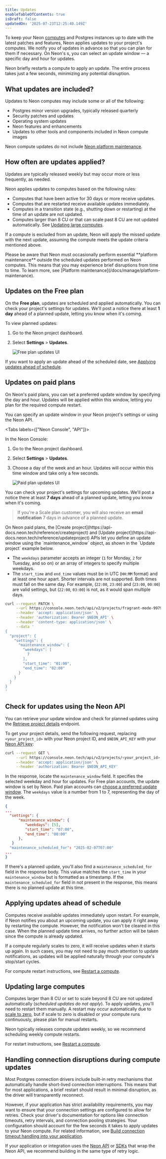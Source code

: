 ```yaml
---
title: Updates
enableTableOfContents: true
isDraft: false
updatedOn: '2025-07-23T12:25:40.149Z'
---
```


To keep your Neon [computes](/docs/reference/glossary#compute) and Postgres instances up to date with the latest patches and features, Neon applies updates to your project's computes. We notify you of updates in advance so that you can plan for them if necessary. On Neon's s, you can select an update window — a specific day and hour for updates.

Neon briefly restarts a compute to apply an update. The entire process takes just a few seconds, minimizing any potential disruption.

## What updates are included?

Updates to Neon computes may include some or all of the following:

- Postgres minor version upgrades, typically released quarterly
- Security patches and updates
- Operating system updates
- Neon features and enhancements
- Updates to other tools and components included in Neon compute images

Neon compute updates do not include [Neon platform maintenance](/docs/manage/platform-maintenance).

## How often are updates applied?

Updates are typically released weekly but may occur more or less frequently, as needed.

Neon applies updates to computes based on the following rules:

- Computes that have been active for 30 days or more receive updates.
- Computes that are restarted receive available updates immediately.
- Computes in a transition state (e.g., shutting down or restarting) at the time of an update are not updated.
- Computes larger than 8 CU or that can scale past 8 CU are not updated automatically. See [Updating large computes](#updating-large-computes).

If a compute is excluded from an update, Neon will apply the missed update with the next update, assuming the compute meets the update criteria mentioned above.

<Admonition type="important" title="updates outside of scheduled update windows">
Please be aware that Neon must occasionally perform essential **platform maintenance** outside the scheduled updates performed on Neon computes. This means that you may experience brief disruptions from time to time. To learn more, see [Platform maintenance](/docs/manage/platform-maintenance).
</Admonition>

## Updates on the Free plan

On the **Free plan**, updates are scheduled and applied automatically. You can check your project's settings for updates. We'll post a notice there at least **1 day** ahead of a planned update, letting you know when it's coming.

To view planned updates:

1. Go to the Neon project dashboard.
2. Select **Settings** > **Updates**.

   ![Free plan updates UI](/docs/manage/free_plan_updates.png)

If you want to apply an update ahead of the scheduled date, see [Applying updates ahead of schedule](#applying-updates-ahead-of-schedule).

## Updates on paid plans

On Neon's paid plans, you can set a preferred update window by specifying the day and hour. Updates will be applied within this window, letting you plan for the required compute restart.

You can specify an update window in your Neon project's settings or using the Neon API.

<Tabs labels={["Neon Console", "API"]}>

<TabItem>
In the Neon Console:

1. Go to the Neon project dashboard.
2. Select **Settings** > **Updates**.
3. Choose a day of the week and an hour. Updates will occur within this time window and take only a few seconds.

   ![Paid plan updates UI](/docs/manage/paid_plan_updates.png)

You can check your project's settings for upcoming updates. We'll post a notice there at least **7 days** ahead of a planned update, letting you know when it's coming.

> If you're a Scale plan customer, you will also receive an **email notification** 7 days in advance of a planned update.

</TabItem>

<TabItem>
On Neon paid plans, the [Create project](https://api-docs.neon.tech/reference/createproject) and [Update project](https://api-docs.neon.tech/reference/updateproject) APIs let you define an update window using the `maintenance_window` object, as shown in the `Update project` example below.

- The `weekdays` parameter accepts an integer (`1` for Monday, `2` for Tuesday, and so on) or an array of integers to specify multiple weekdays.
- The `start_time` and `end_time` values must be in UTC (`HH:MM` format) and at least one hour apart. Shorter intervals are not supported. Both times must fall on the same day. For example, (`22:00`, `23:00`) and (`23:00`, `00:00`) are valid settings, but (`22:00`, `03:00`) is not, as it would span multiple days.

```bash
curl --request PATCH \
     --url https://console.neon.tech/api/v2/projects/fragrant-mode-99795914 \
     --header 'accept: application/json' \
     --header 'authorization: Bearer $NEON_API' \
     --header 'content-type: application/json' \
     --data '
{
  "project": {
    "settings": {
      "maintenance_window": {
        "weekdays": [
          7
        ],
        "start_time": "01:00",
        "end_time": "02:00"
      }
    }
  }
}
'
```

</TabItem>

</Tabs>

## Check for updates using the Neon API

You can retrieve your update window and check for planned updates using the [Retrieve project details](https://api-docs.neon.tech/reference/getproject) endpoint.

To get your project details, send the following request, replacing `<your_project_id>` with your Neon project ID, and `$NEON_API_KEY` with your [Neon API key](/docs/manage/api-keys):

```bash
curl --request GET \
     --url https://console.neon.tech/api/v2/projects/<your_project_id> \
     --header 'accept: application/json' \
     --header 'authorization: Bearer $NEON_API_KEY'
```

In the response, locate the `maintenance_window` field. It specifies the selected weekday and hour for updates. For Free plan accounts, the update window is set by Neon. Paid plan accounts can [choose a preferred update window](#updates-on-paid-plans). The `weekdays` value is a number from 1 to 7, representing the day of the week.

```json
{
...
  "settings": {
      "maintenance_window": {
         "weekdays": [5],
         "start_time": "07:00",
         "end_time": "08:00"
      },
   }
  "maintenance_scheduled_for": "2025-02-07T07:00"
...
}
```

If there's a planned update, you'll also find a `maintenance_scheduled_for` field in the response body. This value matches the `start_time` in your `maintenance_window` but is formatted as a timestamp. If the `maintenance_scheduled_for` field in not present in the response, this means there is no planned update at this time.

## Applying updates ahead of schedule

Computes receive available updates immediately upon restart. For example, if Neon notifies you about an upcoming update, you can apply it right away by restarting the compute. However, the notification won't be cleared in this case. When the planned update time arrives, no further action will be taken since the compute is already updated.

If a compute regularly scales to zero, it will receive updates when it starts up again. In such cases, you may not need to pay much attention to update notifications, as updates will be applied naturally through your compute's stop/start cycles.

For compute restart instructions, see [Restart a compute](/docs/manage/computes#restart-a-compute).

## Updating large computes

Computes larger than 8 CU or set to scale beyond 8 CU are not updated automatically (_scheduled updates do not apply_). To apply updates, you'll need to restart them manually. A restart may occur automatically due to [scale to zero](/docs/introduction/scale-to-zero), but if scale to zero is disabled or your compute runs continuously, please plan for manual restarts.

Neon typically releases compute updates weekly, so we recommend scheduling weekly compute restarts.

For restart instructions, see [Restart a compute](/docs/manage/computes#restart-a-compute).

## Handling connection disruptions during compute updates

Most Postgres connection drivers include built-in retry mechanisms that automatically handle short-lived connection interruptions. This means that for most applications, a brief restart should result in minimal disruption, as the driver will transparently reconnect.

However, if your application has strict availability requirements, you may want to ensure that your connection settings are configured to allow for retries. Check your driver's documentation for options like connection timeouts, retry intervals, and connection pooling strategies. Your configuration should account for the few seconds it takes to apply updates to your Neon compute. For related information, see [Build connection timeout handling into your application](/docs/connect/connection-latency#build-connection-timeout-handling-into-your-application).

If your application or integration uses the [Neon API](https://api-docs.neon.tech/reference/getting-started-with-neon-api) or [SDKs](/docs/reference/sdk) that wrap the Neon API, we recommend building in the same type of retry logic.

<NeedHelp/>
